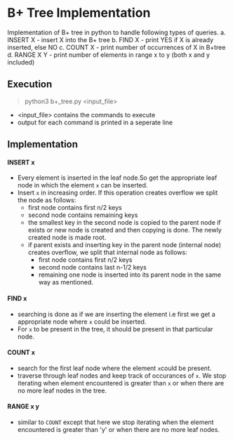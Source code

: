 # B+ Tree Implementation
Implementation of B+ tree in python to handle following types of queries.
a. INSERT X - insert X into the B+ tree
b. FIND X - print YES if X is already inserted, else NO
c. COUNT X - print number of occurrences of X in B+tree
d. RANGE X Y - print number of elements in range x to y (both x and y included) 

## Execution
> python3 b+_tree.py <input_file>
- <input_file> contains the commands to execute
- output for each command is printed in a seperate line 

## Implementation
#### INSERT x
- Every element is inserted in the leaf node.So get the appropriate leaf node in which the element `x` can be inserted.
- Insert `x` in increasing order. If this operation creates overflow we split the node as follows:
    - first node contains first n/2 keys 
    - second node contains remaining keys
    - the smallest key in the second node is copied to the parent node if exists or new node is created and then copying is done. The newly created node is made root. 
    - if parent exists and inserting key in the parent node (internal node) creates overflow, we split that internal node as follows:
        - first node contains first n/2 keys
        - second node contains last n-1/2 keys
        - remaining one node is inserted into its parent node in the same way as mentioned.
#### FIND x
-  searching is done as if we are inserting the element i.e first we get a appropriate node where `x` could be inserted. 
- For `x` to be present in the tree, it should be present in that particular node.

#### COUNT x
- search for the first leaf node where the element `x`could be present.
- traverse through leaf nodes and keep track of occurances of `x`. We stop iterating when element encountered is greater than `x` or when there are no more leaf nodes in the tree.

#### RANGE x y
- similar to `COUNT` except that here we stop iterating when the element encountered is greater than 'y' or when there are no more leaf nodes.
